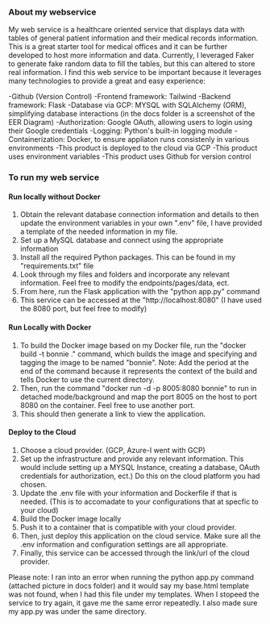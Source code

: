 ### About my webservice 

My web service is a healthcare oriented service that displays data with tables of general patient information and their medical records information. This is a great starter tool for medical offices and it can be further developed to host more information and data. Currently, I leveraged Faker to generate fake random data to fill the tables, but this can altered to store real information. I find this web service to be important because it leverages many technologies to provide a great and easy experience:

-Github (Version Control)
-Frontend framework: Tailwind
-Backend framework: Flask
-Database via GCP: MYSQL with SQLAlchemy (ORM), simplifying database interactions (in the docs folder is a screenshot of the EER Diagram)
-Authorization: Google OAuth, allowing users to login using their Google credentials 
-Logging: Python's built-in logging module
-Containerization: Docker, to ensure appliaton runs consistenly in various environments
-This product is deployed to the cloud via GCP
-This product uses environment variables 
-This product uses Github for version control

### To run my web service

#### Run locally without Docker

1) Obtain the relevant database connection information and details to then update the environment variables in your own ".env" file, I have provided a template of the needed information in my file.
2) Set up a MySQL database and connect using the appropriate information
3) Install all the required Python packages. This can be found in my "requirements.txt" file
4) Look through my files and folders and incorporate any relevant information. Feel free to modify the endpoints/pages/data, ect.
5) From here, run the Flask application with the "python app.py" command
6) This service can be accessed at the "http://localhost:8080" (I have used the 8080 port, but feel free to modify)

#### Run Locally with Docker

1) To build the Docker image based on my Docker file, run the "docker build -t bonnie ." command, which builds the image and specifying and tagging the image to be named "bonnie". Note: Add the period at the end of the command because it represents the context of the build and tells Docker to use the current directory.
2) Then, run the command "docker run -d -p 8005:8080 bonnie" to run in detached mode/background and map the port 8005 on the host to port 8080 on the container. Feel free to use another port.
3) This should then generate a link to view the application.

#### Deploy to the Cloud

1) Choose a cloud provider. (GCP, Azure-I went with GCP)
2) Set up the infrastructure and provide any relevant information. This would include setting up a MYSQL Instance, creating a database, OAuth credentials for authorization, ect.) Do this on the cloud platform you had chosen.
3) Update the .env file with your information and Dockerfile if that is needed. (This is to accomadate to your configurations that at specfic to your cloud)
4) Build the Docker image locally
5) Push it to a container that is compatible with your cloud provider.
6) Then, just deploy this application on the cloud service. Make sure all the .env information and configuration settings are all appropriate.
7) Finally, this service can be accessed through the link/url of the cloud provider.



Please note: I ran into an error when running the python app.py command (attached picture in docs folder) and it would say my base.html template was not found, when I had this file under my templates. When I stopeed the service to try again, it gave me the same error repeatedly. I also made sure my app.py was under the same directory.







